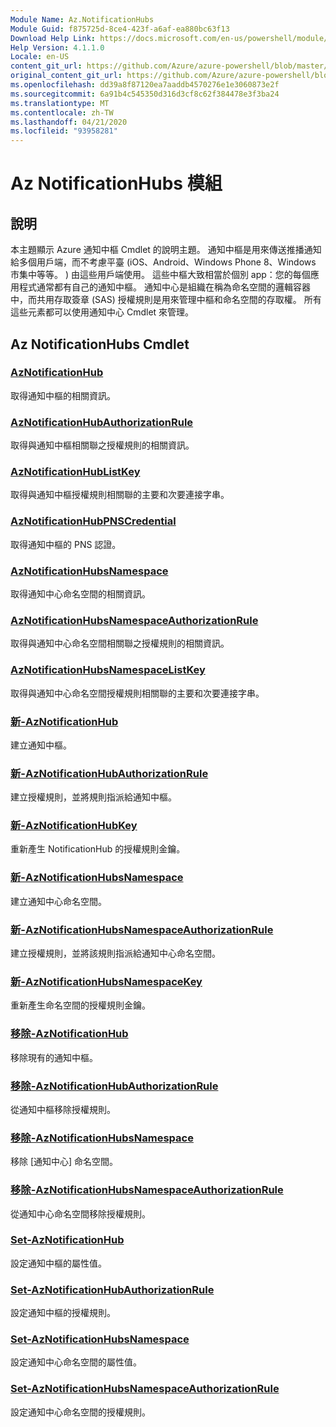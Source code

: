 ```yaml
---
Module Name: Az.NotificationHubs
Module Guid: f875725d-8ce4-423f-a6af-ea880bc63f13
Download Help Link: https://docs.microsoft.com/en-us/powershell/module/az.notificationhubs
Help Version: 4.1.1.0
Locale: en-US
content_git_url: https://github.com/Azure/azure-powershell/blob/master/src/NotificationHubs/NotificationHubs/help/Az.NotificationHubs.md
original_content_git_url: https://github.com/Azure/azure-powershell/blob/master/src/NotificationHubs/NotificationHubs/help/Az.NotificationHubs.md
ms.openlocfilehash: dd39a8f87120ea7aaddb4570276e1e3060873e2f
ms.sourcegitcommit: 6a91b4c545350d316d3cf8c62f384478e3f3ba24
ms.translationtype: MT
ms.contentlocale: zh-TW
ms.lasthandoff: 04/21/2020
ms.locfileid: "93958281"
---
```

# Az NotificationHubs 模組
## 說明
本主題顯示 Azure 通知中樞 Cmdlet 的說明主題。 通知中樞是用來傳送推播通知給多個用戶端，而不考慮平臺 (iOS、Android、Windows Phone 8、Windows 市集中等等。 ) 由這些用戶端使用。 這些中樞大致相當於個別 app：您的每個應用程式通常都有自己的通知中樞。 通知中心是組織在稱為命名空間的邏輯容器中，而共用存取簽章 (SAS) 授權規則是用來管理中樞和命名空間的存取權。 所有這些元素都可以使用通知中心 Cmdlet 來管理。

## Az NotificationHubs Cmdlet
### [AzNotificationHub](Get-AzNotificationHub.md)
取得通知中樞的相關資訊。

### [AzNotificationHubAuthorizationRule](Get-AzNotificationHubAuthorizationRule.md)
取得與通知中樞相關聯之授權規則的相關資訊。

### [AzNotificationHubListKey](Get-AzNotificationHubListKey.md)
取得與通知中樞授權規則相關聯的主要和次要連接字串。

### [AzNotificationHubPNSCredential](Get-AzNotificationHubPNSCredential.md)
取得通知中樞的 PNS 認證。

### [AzNotificationHubsNamespace](Get-AzNotificationHubsNamespace.md)
取得通知中心命名空間的相關資訊。

### [AzNotificationHubsNamespaceAuthorizationRule](Get-AzNotificationHubsNamespaceAuthorizationRule.md)
取得與通知中心命名空間相關聯之授權規則的相關資訊。

### [AzNotificationHubsNamespaceListKey](Get-AzNotificationHubsNamespaceListKey.md)
取得與通知中心命名空間授權規則相關聯的主要和次要連接字串。

### [新-AzNotificationHub](New-AzNotificationHub.md)
建立通知中樞。

### [新-AzNotificationHubAuthorizationRule](New-AzNotificationHubAuthorizationRule.md)
建立授權規則，並將規則指派給通知中樞。

### [新-AzNotificationHubKey](New-AzNotificationHubKey.md)
重新產生 NotificationHub 的授權規則金鑰。

### [新-AzNotificationHubsNamespace](New-AzNotificationHubsNamespace.md)
建立通知中心命名空間。

### [新-AzNotificationHubsNamespaceAuthorizationRule](New-AzNotificationHubsNamespaceAuthorizationRule.md)
建立授權規則，並將該規則指派給通知中心命名空間。

### [新-AzNotificationHubsNamespaceKey](New-AzNotificationHubsNamespaceKey.md)
重新產生命名空間的授權規則金鑰。

### [移除-AzNotificationHub](Remove-AzNotificationHub.md)
移除現有的通知中樞。

### [移除-AzNotificationHubAuthorizationRule](Remove-AzNotificationHubAuthorizationRule.md)
從通知中樞移除授權規則。

### [移除-AzNotificationHubsNamespace](Remove-AzNotificationHubsNamespace.md)
移除 [通知中心] 命名空間。

### [移除-AzNotificationHubsNamespaceAuthorizationRule](Remove-AzNotificationHubsNamespaceAuthorizationRule.md)
從通知中心命名空間移除授權規則。

### [Set-AzNotificationHub](Set-AzNotificationHub.md)
設定通知中樞的屬性值。

### [Set-AzNotificationHubAuthorizationRule](Set-AzNotificationHubAuthorizationRule.md)
設定通知中樞的授權規則。

### [Set-AzNotificationHubsNamespace](Set-AzNotificationHubsNamespace.md)
設定通知中心命名空間的屬性值。

### [Set-AzNotificationHubsNamespaceAuthorizationRule](Set-AzNotificationHubsNamespaceAuthorizationRule.md)
設定通知中心命名空間的授權規則。

